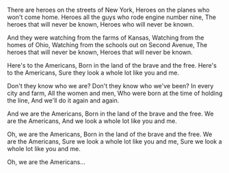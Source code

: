 There are heroes on the streets of New York,
Heroes on the planes who won't come home.
Heroes all the guys who rode engine number nine,
The heroes that will never be known,
Heroes who will never be known.

And they were watching from the farms of Kansas,
Watching from the homes of Ohio,
Watching from the schools out on Second Avenue,
The heroes that will never be known,
Heroes that will never be known.

Here's to the Americans,
Born in the land of the brave and the free.
Here's to the Americans,
Sure they look a whole lot like you and me.
 
Don't they know who we are?
Don't they know who we've been?
In every city and farm,
All the women and men,
Who were born at the time of holding the line,
And we'll do it again and again.
 
And we are the Americans,
Born in the land of the brave and the free.
We are the Americans,
And we look a whole lot like you and me.

Oh, we are the Americans,
Born in the land of the brave and the free.
We are the Americans,
Sure we look a whole lot like you and me,
Sure we look a whole lot like you and me.
 
Oh, we are the Americans…
